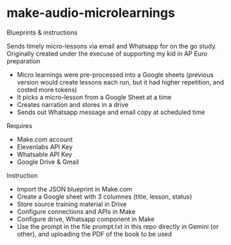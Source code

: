 # make-audio-microlearnings
Blueprints & instructions

Sends timely micro-lessons via email and Whatsapp for on the go study. Originally created under the execuse of supporting my kid in AP Euro preparation
- Micro learnings were pre-processed into a Google sheets (previous version would create lessons each run, but it had higher repetition, and costed more tokens)
- It picks a micro-lesson from a Google Sheet at a time
- Creates narration and stores in a drive
- Sends out Whatsapp message and email copy at scheduled time

Requires
- Make.com account
- Elevenlabs API Key
- Whatsable API Key
- Google Drive & Gmail

Instruction
- Import the JSON blueprint in Make.com
- Create a Google sheet with 3 columnes (title, lesson, status)
- Store source training material in Drive
- Configure connections and APIs in Make
- Configure drive, Whatsapp component in Make
- Use the prompt in the file prompt.txt in this repo directly in Gemini (or other), and uploading the PDF of the book to be used
